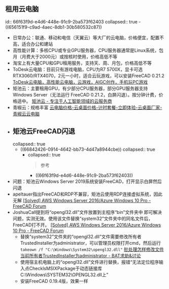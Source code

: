 ## 租用云电脑
id:: 66f63f9d-e4d6-448e-91c9-2ba573f62403
collapsed:: true
	- ((656151f9-c9ad-4aec-8db1-30b580532c87))
- 日常办公：联通、移动和电信（天翼云）等大厂的云电脑，价格便宜，配置不高，适合办公和建站
- 高性能计算：多核CPU或专业GPU服务器，CPU服务器通常是Linux系统，包月（月费大于2000元）或按核时使用，价格高低不等
- 淘宝上有大量CPU和GPU租用服务，支持天、周、月包，价格高低不等
- ToDesk云电脑：目前只有游戏电脑，CPU为R7 5700X，显卡可选RTX3060/RTX4070，2元一小时，适合云玩游戏，可以安装FreeCAD 0.21.2 [ToDesk云电脑，高性能云电脑，云游戏，AIGC创作，手机玩PC游戏](https://daas-personal.todesk.com/)
- 矩池云：主要租用GPU，有少部分CPU服务器，部分GPU服务器支持Windows Server（无法运行 FreeCAD 0.21.2，白屏闪退）。按分钟计费，价格适中。 [矩池云 - 专注于人工智能领域的云服务商](https://www.matpool.com/)
- 青椒云：规格丰富 [云电脑价格-云桌面价格-计时套餐-立即体验-云桌面厂家-青椒云云电脑](https://www.qingjiaocloud.com/pricing/)
- ## 矩池云FreeCAD闪退
  collapsed:: true
	- ((66842426-0914-4642-bb73-4d47a8944cbe))
	  collapsed:: true
		- collapsed:: true
		  >参考
			- ((66f63f9d-e4d6-448e-91c9-2ba573f62403))
- 问题：矩池云Windows Server 2019系统安装FreeCAD，打开显示白屏然后闪退
- apeltauer指出FreeCAD和RDP不兼容，矩池云使用RDP连接虚拟系统，因此无解 [[Solved] AWS Windows Server 2016/Azure Windows 10 Pro - FreeCAD Forum](https://forum.freecad.org/viewtopic.php?t=42264)
- JoshuaCall提到将“opengl32.dll”文件放置到主程序“bin”文件夹中 即可解决问题，实测无效。使用该文件替换“system32”文件夹中的同名文件后，FreeCAD打不开。 [[Solved] AWS Windows Server 2016/Azure Windows 10 Pro - FreeCAD Forum](https://forum.freecad.org/viewtopic.php?t=42264)
	- 替换“system32”文件夹的“opengl32.dll”文件需要修改所有者TrustedInstaller为administrator，可以管理员权限打开cmd，然后运行`takeown /f "C:\Windows\System32\opengl32.dll"` [批处理怎样修改文件当前所有者TrustedInstaller为administrator - BAT求助&讨论](http://www.bathome.net/thread-57557-1-1.html)
	- 使用宿主机电脑上的“opengl32.dll”文件进行替换，报错“无法定位程序输入点ChecklsMSIXPackage于动态链接库
	  C:\Windows\SYSTEM32\OPENGL32.dll上”
	- 安装FreeCAD 0.19.4版，效果一样